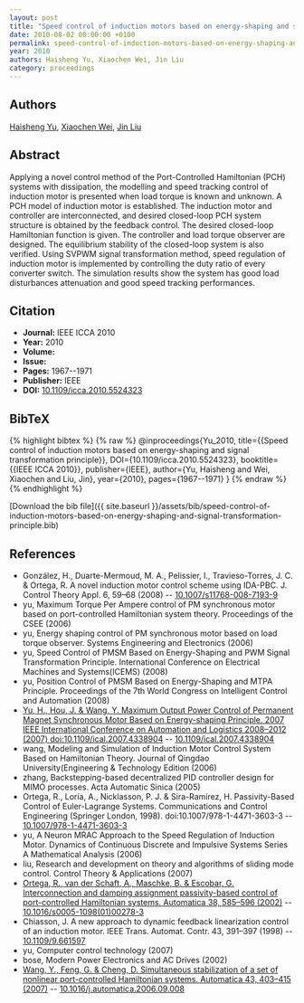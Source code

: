 ```yaml
---
layout: post
title: "Speed control of induction motors based on energy-shaping and signal transformation principle"
date: 2010-08-02 00:00:00 +0100
permalink: speed-control-of-induction-motors-based-on-energy-shaping-and-signal-transformation-principle
year: 2010
authors: Haisheng Yu, Xiaochen Wei, Jin Liu
category: proceedings
---
```

 
## Authors
[Haisheng Yu](authors/haisheng-yu), [Xiaochen Wei](authors/xiaochen-wei), [Jin Liu](authors/jin-liu)
 
## Abstract
Applying a novel control method of the Port-Controlled Hamiltonian (PCH) systems with dissipation, the modelling and speed tracking control of induction motor is presented when load torque is known and unknown. A PCH model of induction motor is established. The induction motor and controller are interconnected, and desired closed-loop PCH system structure is obtained by the feedback control. The desired closed-loop Hamiltonian function is given. The controller and load torque observer are designed. The equilibrium stability of the closed-loop system is also verified. Using SVPWM signal transformation method, speed regulation of induction motor is implemented by controlling the duty ratio of every converter switch. The simulation results show the system has good load disturbances attenuation and good speed tracking performances.
 
## Citation
- **Journal:** IEEE ICCA 2010
- **Year:** 2010
- **Volume:** 
- **Issue:** 
- **Pages:** 1967--1971
- **Publisher:** IEEE
- **DOI:** [10.1109/icca.2010.5524323](https://doi.org/10.1109/icca.2010.5524323)
 
## BibTeX
{% highlight bibtex %}
{% raw %}
@inproceedings{Yu_2010,
  title={{Speed control of induction motors based on energy-shaping and signal transformation principle}},
  DOI={10.1109/icca.2010.5524323},
  booktitle={{IEEE ICCA 2010}},
  publisher={IEEE},
  author={Yu, Haisheng and Wei, Xiaochen and Liu, Jin},
  year={2010},
  pages={1967--1971}
}
{% endraw %}
{% endhighlight %}
 
[Download the bib file]({{ site.baseurl }}/assets/bib/speed-control-of-induction-motors-based-on-energy-shaping-and-signal-transformation-principle.bib)
 
## References
- González, H., Duarte-Mermoud, M. A., Pelissier, I., Travieso-Torres, J. C. & Ortega, R. A novel induction motor control scheme using IDA-PBC. J. Control Theory Appl. 6, 59–68 (2008) -- [10.1007/s11768-008-7193-9](https://doi.org/10.1007/s11768-008-7193-9)
- yu, Maximum Torque Per Ampere control of PM synchronous motor based on port-controlled Hamiltonian system theory. Proceedings of the CSEE (2006)
- yu, Energy shaping control of PM synchronous motor based on load torque observer. Systems Engineering and Electronics (2006)
- yu, Speed Control of PMSM Based on Energy-Shaping and PWM Signal Transformation Principle. International Conference on Electrical Machines and Systems(ICEMS) (2008)
- yu, Position Control of PMSM Based on Energy-Shaping and MTPA Principle. Proceedings of the 7th World Congress on Intelligent Control and Automation (2008)
- [Yu, H., Hou, J. & Wang, Y. Maximum Output Power Control of Permanent Magnet Synchronous Motor Based on Energy-shaping Principle. 2007 IEEE International Conference on Automation and Logistics 2008–2012 (2007) doi:10.1109/ical.2007.4338904](maximum-output-power-control-of-permanent-magnet-synchronous-motor-based-on-energy-shaping-principle) -- [10.1109/ical.2007.4338904](https://doi.org/10.1109/ical.2007.4338904)
- wang, Modeling and Simulation of Induction Motor Control System Based on Hamiltonian Theory. Journal of Qingdao University(Engineering & Technology Edition (2006)
- zhang, Backstepping-based decentralized PID controller design for MIMO processes. Acta Automatic Sinica (2005)
- Ortega, R., Loría, A., Nicklasson, P. J. & Sira-Ramírez, H. Passivity-Based Control of Euler-Lagrange Systems. Communications and Control Engineering (Springer London, 1998). doi:10.1007/978-1-4471-3603-3 -- [10.1007/978-1-4471-3603-3](https://doi.org/10.1007/978-1-4471-3603-3)
- yu, A Neuron MRAC Approach to the Speed Regulation of Induction Motor. Dynamics of Continuous Discrete and Impulsive Systems Series A Mathematical Analysis (2006)
- liu, Research and development on theory and algorithms of sliding mode control. Control Theory & Applications (2007)
- [Ortega, R., van der Schaft, A., Maschke, B. & Escobar, G. Interconnection and damping assignment passivity-based control of port-controlled Hamiltonian systems. Automatica 38, 585–596 (2002)](interconnection-and-damping-assignment-passivity-based-control-of-port-controlled-hamiltonian-systems) -- [10.1016/s0005-1098(01)00278-3](https://doi.org/10.1016/s0005-1098(01)00278-3)
- Chiasson, J. A new approach to dynamic feedback linearization control of an induction motor. IEEE Trans. Automat. Contr. 43, 391–397 (1998) -- [10.1109/9.661597](https://doi.org/10.1109/9.661597)
- yu, Computer control technology (2007)
- bose, Modern Power Electronics and AC Drives (2002)
- [Wang, Y., Feng, G. & Cheng, D. Simultaneous stabilization of a set of nonlinear port-controlled Hamiltonian systems. Automatica 43, 403–415 (2007)](simultaneous-stabilization-of-a-set-of-nonlinear-port-controlled-hamiltonian-systems) -- [10.1016/j.automatica.2006.09.008](https://doi.org/10.1016/j.automatica.2006.09.008)

